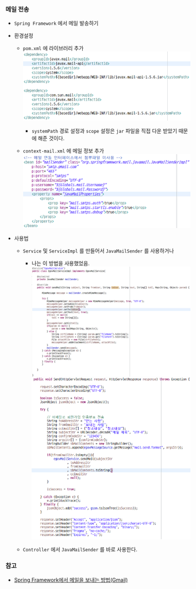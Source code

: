 ### 메일 전송

* `Spring Framework` 에서 메일 발송하기

* 환경설정
  * `pom.xml` 에 라이브러리 추가
    ![img_2.png](img_2.png)
    *  `systemPath` 경로 설정과 `scope` 설정은 `jar` 파일을 직접 다운 받았기 때문에 해준 것이다.
  
  * `context-mail.xml` 에 메일 정보 추가
  ![img_3.png](img_3.png)
    

* 사용법
  * `Service` 및 `ServiceImpl` 를 만들어서 `JavaMailSender` 를 사용하거나
      * 나는 이 방법을 사용했었음.
        ![img_4.png](img_4.png)
        ![img_5.png](img_5.png)
        
  *  `Controller` 에서 `JavaMailSender` 를 바로 사용한다.
 

### 참고
* [Spring Framework에서 메일을 보내는 방법(Gmail)](https://nect2r.tistory.com/3)